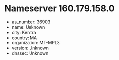 # Nameserver 160.179.158.0

* as_number: 36903
* name: Unknown
* city: Kenitra
* country: MA
* organization: MT-MPLS
* version: Unknown
* dnssec: Unknown
